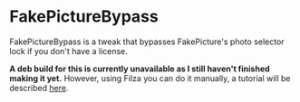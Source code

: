 # FakePictureBypass
FakePictureBypass is a tweak that bypasses FakePicture's photo selector lock if you don't have a license.

**A deb build for this is currently unavailable as I still haven't finished making it yet.** However, using Filza you can do it manually, a tutorial will be described [here](/Manual.md).